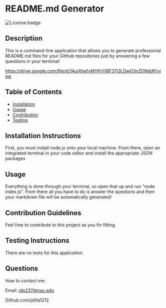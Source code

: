 
# README.md Generator
![License badge](https://img.shields.io/badge/license-MIT-green)

## Description
This is a command-line application that allows you to generate professional README.md files for your GitHub repositories just by answering a few questions in your terminal!

https://drive.google.com/file/d/1AuIXhefyMYKVi18F37i3LDwG3nZONddP/view

## Table of Contents

* [Installation](#installation)
* [Usage](#usage)
* [Contribution](#contribution)
* [Testing](#testing)

## Installation Instructions
First, you must install node.js onto your local machine. From there, open an integrated terminal in your code editor and install the appropriate JSON packages

## Usage
Everything is done through your terminal, so open that up and run "node index.js". From there all you have to do is answer the questions and then your markdown file will be automatically generated!

## Contribution Guidelines
Feel free to contribute to this project as you fin fitting.

## Testing Instructions
There are no tests for this application.

## Questions
How to contact me:

Email: jdp237@nau.edu

Github.com/jdilla1212
